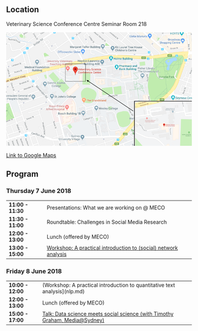 ## Location

Veterinary Science Conference Centre Seminar Room 218

![map](/img/map.png)

[Link to Google Maps](https://goo.gl/maps/BkeR6SotThk)

## Program

### Thursday 7 June 2018

| | | |
|-|-|-|
|__11:00 - 11:30__| Presentations: What we are working on @ MECO|
|__11:30 - 11:00__| Roundtable: Challenges in Social Media Research|
|__12:00 - 13:00__| Lunch (offered by MECO)|
|__13:00 - 15:00__| [Workshop: A practical introduction to (social) network analysis](sna.md)|

### Friday 8  June 2018

| | | |
|-|-|-|
|__10:00 - 12:00__| (Workshop: A practical introduction to quantitative text analysis](nlp.md)|
|__12:00 - 13:00__| Lunch (offered by MECO)|
|__15:00 - 17:00__| [Talk: Data science meets social science (with Timothy Graham, Media@Sydney)](https://www.eventbrite.com.au/e/mediasydney-data-science-meets-social-science-tickets-45085238161) |
